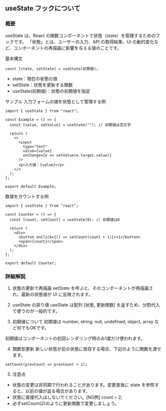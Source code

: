 ## useState フックについて
### 概要
useState は、React の関数コンポーネントで状態（state）を管理するためのフックです。
「状態」とは、ユーザーの入力、API の取得結果、UI の動的変化など、コンポーネントの再描画に影響を与える値のことです。

基本構文
```
const [state, setState] = useState(初期値);
```
- state：現在の状態の値
- setState：状態を更新する関数
- useState(初期値)：状態の初期値を指定

サンプル
入力フォームの値を状態として管理する例
```
import { useState } from "react";

const Example = () => {
  const [value, setValue] = useState(""); // 初期値は空文字

  return (
    <>
      <input
        type="text"
        value={value}
        onChange={e => setValue(e.target.value)}
      />
      <p>入力値：{value}</p>
    </>
  );
};

export default Example;
```

数値をカウントする例
```
import { useState } from "react";

const Counter = () => {
  const [count, setCount] = useState(0); // 初期値は0

  return (
    <div>
      <button onClick={() => setCount(count + 1)}>+1</button>
      <span>{count}</span>
    </div>
  );
};

export default Counter;
```

### 詳細解説
1. 状態の更新で再描画
setState を呼ぶと、そのコンポーネントが再描画され、最新の状態値が UI に反映されます。

2. useState の戻り値
useState は配列 [状態, 更新関数] を返すため、分割代入で使うのが一般的です。

3. 初期値について
初期値は number, string, null, undefined, object, array など何でもOKです。

初期値はコンポーネントの初回レンダリング時のみ1度だけ使われます。

4. 関数型更新
新しい状態が前の状態に依存する場合、下記のように関数を渡せます。
```
setCount(prevCount => prevCount + 1);
```

5. 注意点
- 状態の変更は非同期で行われることがあります。変更直後に state を参照すると、以前の値が返る場合があります。
- 状態に直接代入はしないでください。[NG例] count = 2;
- 必ずsetCount(2)のように更新関数で変更しましょう。